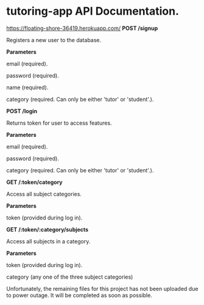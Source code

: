 # tutoring-app API Documentation.
https://floating-shore-36419.herokuapp.com/
<strong>POST /signup</strong>
<p>Registers a new user to the database.</p>
<p><strong>Parameters</strong></p>
<p>email (required).</p>
<p>password (required).</p>
<p>name (required).</p>
<p>category (required. Can only be either 'tutor' or 'student'.).</p>


<strong>POST /login</strong>
<p>Returns token for user to access features.</p>
<p><strong>Parameters</strong></p>
<p>email (required).</p>
<p>password (required).</p>
<p>category (required. Can only be either 'tutor' or 'student'.).</p>

<strong>GET /:token/category</strong>
<p>Access all subject categories.</p>
<p><strong>Parameters</strong></p>
<p>token (provided during log in).</p>

<strong>GET /:token/:category/subjects</strong>
<p>Access all subjects in a category.</p>
<p><strong>Parameters</strong></p>
<p>token (provided during log in).</p>
<p>category (any one of the three subject categories)</p>



Unfortunately, the remaining files for this project has not been uploaded due to power outage. It will be completed as soon as possible.

